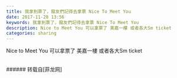 ```yaml
---
title: 我拿到票了，龍友們記得去拿票 Nice To Meet You
date: 2017-11-28 13:56
keywords: 我拿到票了，龍友們記得去拿票 Nice To Meet You
description: Nice to Meet You 可以拿票了 美嘉一樓 或者各大Sm ticket 
categories: sharing
---
```

<td class="t_f" id="postmessage_1001288">

Nice to Meet You 可以拿票了<img alt="" border="0" class="zoom" data-cf-modified-cfa7ed9990f0edcc30717b48-="" file="http://www.flw.ph//mobcent//app/data/phiz/default/03.png" id="aimg_ctl7m" lazyloadthumb="1" onclick="" onmouseover="" src="http://www.flw.ph//mobcent//app/data/phiz/default/03.png"/><img alt="" border="0" class="zoom" data-cf-modified-cfa7ed9990f0edcc30717b48-="" file="http://www.flw.ph//mobcent//app/data/phiz/default/03.png" id="aimg_W7CCD" lazyloadthumb="1" onclick="" onmouseover="" src="http://www.flw.ph//mobcent//app/data/phiz/default/03.png"/><img alt="" border="0" class="zoom" data-cf-modified-cfa7ed9990f0edcc30717b48-="" file="http://www.flw.ph//mobcent//app/data/phiz/default/03.png" id="aimg_MOtSP" lazyloadthumb="1" onclick="" onmouseover="" src="http://www.flw.ph//mobcent//app/data/phiz/default/03.png"/> 美嘉一樓 或者各大Sm ticket <br/>
<img alt="" border="0" class="zoom" data-cf-modified-cfa7ed9990f0edcc30717b48-="" file="http://www.flw.ph/data/appbyme/upload/image/201711/28/mY5DWy1BTbxK.jpg" id="aimg_keBP2" lazyloadthumb="1" onclick="" onmouseover="" src="http://www.flw.ph/data/appbyme/upload/image/201711/28/mY5DWy1BTbxK.jpg"/><br/>
<br/>
</td>
###### 转载自[菲龙网]